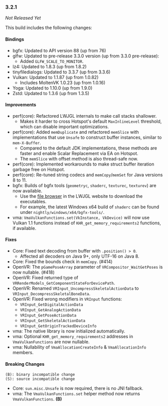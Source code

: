 ### 3.2.1

_Not Released Yet_

This build includes the following changes:

#### Bindings

- bgfx: Updated to API version 88 (up from 76)
- glfw: Updated to pre-release 3.3.0 version (up from 3.3.0 pre-release):
    * Added `GLFW_SCALE_TO_MONITOR`.
- lz4: Updated to 1.8.3 (up from 1.8.2)
- tinyfiledialogs: Updated to 3.3.7 (up from 3.3.6)
- Vulkan: Updated to 1.1.87 (up from 1.0.82)
    * Includes MoltenVK 1.0.23 (up from 1.0.16)
- Yoga: Updated to 1.10.0 (up from 1.9.0)
- Zstd: Updated to 1.3.6 (up from 1.3.5)

#### Improvements

- perf(core): Refactored LWJGL internals to make call stacks shallower.
    * Makes it harder to cross Hotspot's default `MaxInlineLevel` threshold, which can disable important optimizations.
- perf(core): Added `memDuplicate` and refactored `memSlice` with implementations that use `Unsafe` to construct buffer instances, similar to `mem-X-Buffer`.
    * Compared to the default JDK implementations, these methods are faster and enable Scalar Replacement via EA on Hotspot.
    * The `memSlice` with offset method is also thread-safe now.
- perf(core): Implemented workarounds to make struct buffer iteration garbage free on Hotspot.
- perf(core): Re-tuned string codecs and `memCopy`/`memSet` for Java versions 8 to 11.
- bgfx: Builds of bgfx tools (`geometryc`, `shaderc`, `texturec`, `texturev`) are now available.
    * Use the [file browser](https://www.lwjgl.org/browse) in the LWJGL website to download the executables.
    * For example, the latest Windows x64 build of `shaderc` can be found under `nightly/windows/x64/bgfx-tools/`.
- vma: `VmaVulkanFunctions.set(VkInstance, VkDevice)` will now use Vulkan 1.1 functions instead of `KHR_get_memory_requirements2` functions, if available.

#### Fixes

- Core: Fixed text decoding from buffer with `.position() > 0`.
    * Affected all decoders on Java 9+, only UTF-16 on Java 8.
- Core: Fixed the bounds check in `memCopy`. (#414)
- OpenVR: The `pGamePoseArray` parameter of `VRCompositor_WaitGetPoses` is now nullable. (#418)
- OpenVR: Fixed returned type of `VRRenderModels_GetComponentStateForDevicePath`.
- OpenVR: Renamed `VRInput_UncompressSkeletalActionData` to `VRInput_DecompressSkeletalBoneData`.
- OpenVR: Fixed wrong modifiers in `VRInput` functions:
    - `VRInput_GetDigitalActionData`
    - `VRInput_GetAnalogActionData`
    - `VRInput_GetPoseActionData`
    - `VRInput_GetSkeletalActionData`
    - `VRInput_GetOriginTrackedDeviceInfo`
- vma: The native library is now initialized automatically.
- vma: Optional `KHR_get_memory_requirements2` addresses in `VmaVulkanFunctions` are now nullable.
- vma: Nullability of `VmaAllocationCreateInfo` & `VmaAllocationInfo` members.

#### Breaking Changes

```
(B): binary incompatible change
(S): source incompatible change
```

- Core: `sun.misc.Unsafe` is now required, there is no JNI fallback.
- vma: The `VmaVulkanFunctions.set` helper method now returns `VmaVulkanFunctions`. **(B)**